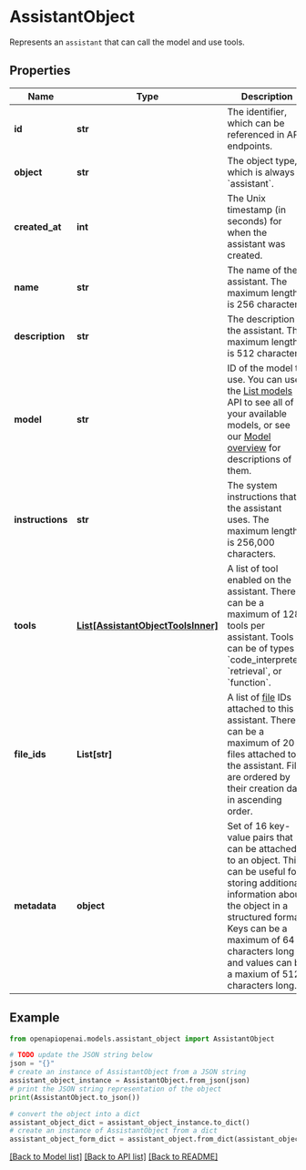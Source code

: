 # AssistantObject

Represents an `assistant` that can call the model and use tools.

## Properties

Name | Type | Description | Notes
------------ | ------------- | ------------- | -------------
**id** | **str** | The identifier, which can be referenced in API endpoints. | 
**object** | **str** | The object type, which is always &#x60;assistant&#x60;. | 
**created_at** | **int** | The Unix timestamp (in seconds) for when the assistant was created. | 
**name** | **str** | The name of the assistant. The maximum length is 256 characters.  | 
**description** | **str** | The description of the assistant. The maximum length is 512 characters.  | 
**model** | **str** | ID of the model to use. You can use the [List models](/docs/api-reference/models/list) API to see all of your available models, or see our [Model overview](/docs/models/overview) for descriptions of them.  | 
**instructions** | **str** | The system instructions that the assistant uses. The maximum length is 256,000 characters.  | 
**tools** | [**List[AssistantObjectToolsInner]**](AssistantObjectToolsInner.md) | A list of tool enabled on the assistant. There can be a maximum of 128 tools per assistant. Tools can be of types &#x60;code_interpreter&#x60;, &#x60;retrieval&#x60;, or &#x60;function&#x60;.  | [default to []]
**file_ids** | **List[str]** | A list of [file](/docs/api-reference/files) IDs attached to this assistant. There can be a maximum of 20 files attached to the assistant. Files are ordered by their creation date in ascending order.  | [default to []]
**metadata** | **object** | Set of 16 key-value pairs that can be attached to an object. This can be useful for storing additional information about the object in a structured format. Keys can be a maximum of 64 characters long and values can be a maxium of 512 characters long.  | 

## Example

```python
from openapiopenai.models.assistant_object import AssistantObject

# TODO update the JSON string below
json = "{}"
# create an instance of AssistantObject from a JSON string
assistant_object_instance = AssistantObject.from_json(json)
# print the JSON string representation of the object
print(AssistantObject.to_json())

# convert the object into a dict
assistant_object_dict = assistant_object_instance.to_dict()
# create an instance of AssistantObject from a dict
assistant_object_form_dict = assistant_object.from_dict(assistant_object_dict)
```
[[Back to Model list]](../README.md#documentation-for-models) [[Back to API list]](../README.md#documentation-for-api-endpoints) [[Back to README]](../README.md)


